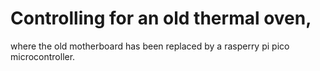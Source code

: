 # Controlling for an old thermal oven,
where the old motherboard has been replaced 
by a rasperry pi pico microcontroller.
